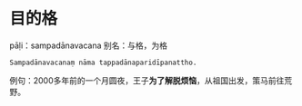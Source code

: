 # 目的格
pāḷi：sampadānavacana
别名：与格，为格
```
Sampadānavacanaṃ nāma tappadānaparidīpanattho.
```
例句：2000多年前的一个月圆夜，王子**为了解脱烦恼**，从祖国出发，策马前往荒野。